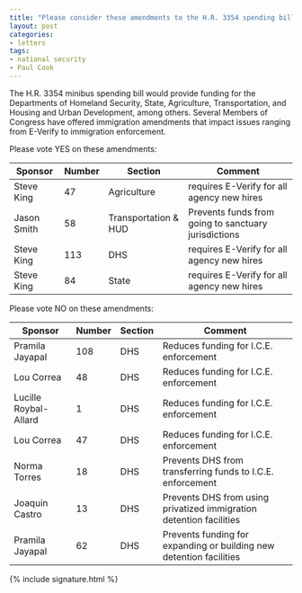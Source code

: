 ```yaml
---
title: "Please consider these amendments to the H.R. 3354 spending bill"
layout: post
categories:
- letters
tags:
- national security
- Paul Cook
---
```


The H.R. 3354 minibus spending bill would provide funding for the Departments of Homeland Security, State, Agriculture, Transportation, and Housing and Urban Development, among others. Several Members of Congress have offered immigration amendments that impact issues ranging from E-Verify to immigration enforcement.

Please vote YES on these amendments:

| Sponsor | Number | Section | Comment |
|---|---|---|---|
| Steve King | 47 | Agriculture | requires E-Verify for all agency new hires |
| Jason Smith | 58 | Transportation &amp; HUD | Prevents funds from going to sanctuary jurisdictions |
| Steve King | 113 | DHS | requires E-Verify for all agency new hires |
| Steve King | 84 | State | requires E-Verify for all agency new hires |

Please vote NO on these amendments:

| Sponsor | Number | Section | Comment |
|---|---|---|---|
| Pramila Jayapal | 108 | DHS | Reduces funding for I.C.E. enforcement |
| Lou Correa | 48 | DHS | Reduces funding for I.C.E. enforcement |
| Lucille Roybal-Allard | 1 | DHS | Reduces funding for I.C.E. enforcement |
| Lou Correa | 47 | DHS | Reduces funding for I.C.E. enforcement |
| Norma Torres | 18 | DHS | Prevents DHS from transferring funds to I.C.E. enforcement |
| Joaquin Castro | 13 | DHS | Prevents DHS from using privatized immigration detention facilities |
| Pramila Jayapal | 62 | DHS | Prevents funding for expanding or building new detention facilities |

{% include signature.html %}
